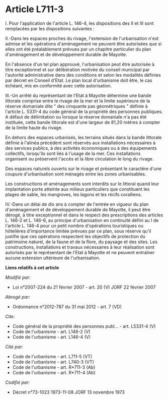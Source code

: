 # Article L711-3

I. Pour l'application de l'article L. 146-4, les dispositions des II et III sont remplacées par les dispositions suivantes : 

II.-Dans les espaces proches du rivage, l'extension de l'urbanisation n'est admise et les opérations d'aménagement ne peuvent
être autorisées que si elles ont été préalablement prévues par un chapitre particulier du plan d'aménagement et de
développement durable de Mayotte. 

En l'absence d'un tel plan approuvé, l'urbanisation peut être autorisée à titre exceptionnel et sur délibération motivée du
conseil municipal par l'autorité administrative dans des conditions et selon les modalités définies par décret en Conseil
d'Etat. Le plan local d'urbanisme doit être, le cas échéant, mis en conformité avec cette autorisation. 

III.-Un arrêté du représentant de l'Etat à Mayotte détermine une bande littorale comprise entre le rivage de la mer et la
limite supérieure de la réserve domaniale dite " des cinquante pas géométriques " définie à l'article L. 5331-4 du code
général de la propriété des personnes publiques. A défaut de délimitation ou lorsque la réserve domaniale n'a pas été
instituée, cette bande littorale est d'une largeur de 81,20 mètres à compter de la limite haute du rivage. 

En dehors des espaces urbanisés, les terrains situés dans la bande littorale définie à l'alinéa précédent sont réservés aux
installations nécessaires à des services publics, à des activités économiques ou à des équipements collectifs, lorsqu'ils
sont liés à l'usage de la mer. Ces installations organisent ou préservent l'accès et la libre circulation le long du rivage. 

Des espaces naturels ouverts sur le rivage et présentant le caractère d'une coupure d'urbanisation sont ménagés entre les
zones urbanisables. 

Les constructions et aménagements sont interdits sur le littoral quand leur implantation porte atteinte aux milieux
particuliers que constituent les plages de sable, les mangroves, les lagons et les récifs coralliens. 

IV.-Dans un délai de dix ans à compter de l'entrée en vigueur du plan d'aménagement et de développement durable de Mayotte,
il peut être dérogé, à titre exceptionnel et dans le respect des prescriptions des articles L. 146-2 et L. 146-6, au principe
d'urbanisation en continuité défini au I de l'article L. 146-4 pour un petit nombre d'opérations touristiques ou hôtelières
d'importance limitée prévues par ce plan, sous réserve qu'il justifie que ces opérations respectent les objectifs de
protection du patrimoine naturel, de la faune et de la flore, du paysage et des sites. Les constructions, installations et
travaux nécessaires à leur réalisation sont autorisés par le représentant de l'Etat à Mayotte et ne peuvent entraîner aucune
extension ultérieure de l'urbanisation.

**Liens relatifs à cet article**

_Modifié par_:

  - Loi n°2007-224 du 21 février 2007 - art. 20 (V) JORF 22 février 2007

_Abrogé par_:

  - Ordonnance n°2012-787 du 31 mai 2012 - art. 7 (VD)

_Cite_:

  - Code général de la propriété des personnes publ... - art. L5331-4 (V)
  - Code de l'urbanisme - art. L146-2 (V)
  - Code de l'urbanisme - art. L146-4 (V)

_Cité par_:

  - Code de l'urbanisme - art. L711-5 (VT)
  - Code de l'urbanisme - art. L740-3 (VT)
  - Code de l'urbanisme - art. R*711-3 (Ab)
  - Code de l'urbanisme - art. R*711-4 (Ab)

_Codifié par_:

  - Décret n°73-1023 1973-11-08 JORF 13 novembre 1973
